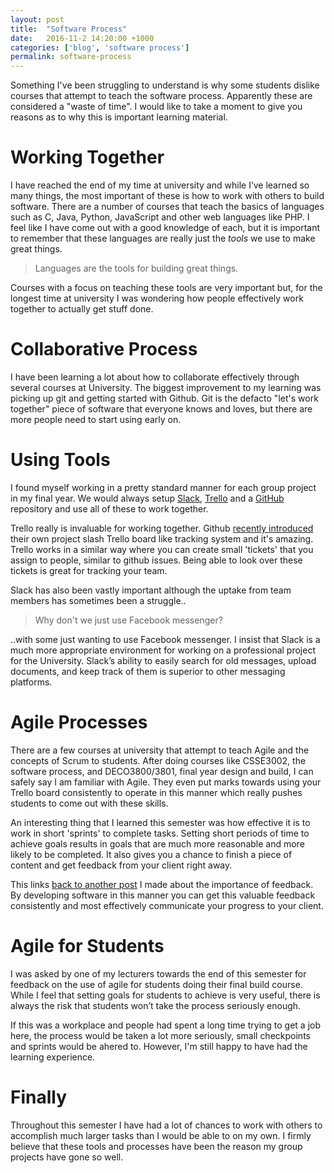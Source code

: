```yaml
---
layout: post
title:  "Software Process"
date:   2016-11-2 14:20:00 +1000
categories: ['blog', 'software process']
permalink: software-process
---
```

Something I've been struggling to understand is why some students dislike courses that attempt to teach the software process. Apparently these are considered a "waste of time". I would like to take a moment to give you reasons as to why this is important learning material.

# Working Together
I have reached the end of my time at university and while I’ve learned so many things, the most important of these is how to work with others to build software. There are a number of courses that teach the basics of languages such as C, Java, Python, JavaScript and other web languages like PHP. I feel like I have come out with a good knowledge of each, but it is important to remember that these languages are really just the _tools_ we use to make great things.

>Languages are the tools for building great things.

Courses with a focus on teaching these tools are very important but, for the longest time at university I was wondering how people effectively work together to actually get stuff done.

# Collaborative Process
I have been learning a lot about how to collaborate effectively through several courses at University. The biggest improvement to my learning was picking up git and getting started with Github. Git is the defacto "let's work together" piece of software that everyone knows and loves, but there are more people need to start using early on.

# Using Tools
I found myself working in a pretty standard manner for each group project in my final year. We would always setup [Slack](http://slack.com), [Trello](http://trello.com) and a [GitHub](https://github.com) repository and use all of these to work together.

Trello really is invaluable for working together. Github [recently introduced](https://github.com/blog/2272-introducing-projects-for-organizations) their own project slash Trello board like tracking system and it's amazing. Trello works in a similar way where you can create small 'tickets' that you assign to people, similar to github issues. Being able to look over these tickets is great for tracking your team.

Slack has also been vastly important although the uptake from team members has sometimes been a struggle..

>Why don't we just use Facebook messenger?

..with some just wanting to use Facebook messenger. I insist that Slack is a much more appropriate environment for working on a professional project for the University. Slack’s ability to easily search for old messages, upload documents, and keep track of them is superior to other messaging platforms.

# Agile Processes
There are a few courses at university that attempt to teach Agile and the concepts of Scrum to students. After doing courses like CSSE3002, the software process, and DECO3800/3801, final year design and build, I can safely say I am familiar with Agile. They even put marks towards using your Trello board consistently to operate in this manner which really pushes students to come out with these skills.

An interesting thing that I learned this semester was how effective it is to work in short 'sprints' to complete tasks. Setting short periods of time to achieve goals results in goals that are much more reasonable and more likely to be completed. It also gives you a chance to finish a piece of content and get feedback from your client right away.

This links [back to another post](http://blog.davidyoung.tech/getting-feedback) I made about the importance of feedback. By developing software in this manner you can get this valuable feedback consistently and most effectively communicate your progress to your client.

# Agile for Students
I was asked by one of my lecturers towards the end of this semester for feedback on the use of agile for students doing their final build course. While I feel that setting goals for students to achieve is very useful, there is always the risk that students won’t take the process seriously enough.

If this was a workplace and people had spent a long time trying to get a job here, the process would be taken a lot more seriously, small checkpoints and sprints would be ahered to. However, I'm still happy to have had the learning experience.

# Finally
Throughout this semester I have had a lot of chances to work with others to accomplish much larger tasks than I would be able to on my own. I firmly believe that these tools and processes have been the reason my group projects have gone so well.